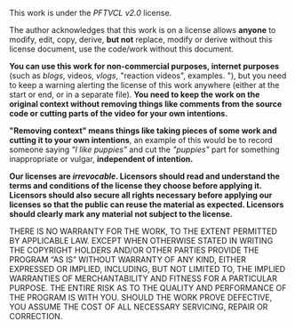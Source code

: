 This work is under the _PFTVCL v2.0_ license.

The author acknowledges that this work is on a license allows **anyone** to modify, edit, copy, derive,
**but not** replace, modify or derive without this license document, use the code/work without this document.

**You can use this work for non-commercial purposes, internet purposes** (such as _blogs_, videos, _vlogs_,
"reaction videos", examples. "), but you need to keep a warning alerting the license of this work anywhere 
(either at the start or end, or in a separate file). **You need to keep the work on the original context without
removing things like comments from the source code or cutting parts of the video for your own intentions.**

**"Removing context" means things like taking pieces of some work and cutting it to your own intentions**, an example
of this would be to record someone saying _"I like puppies"_ and cut the _"puppies"_ part for something inappropriate
or vulgar, **independent of intention.**

**Our licenses are _irrevocable_. Licensors should read and understand the terms and conditions of the license they choose before applying it. Licensors should also secure all rights necessary before applying our licenses so that the public can reuse the material as expected. Licensors should clearly mark any material not subject to the license.**

THERE IS NO WARRANTY FOR THE WORK, TO THE EXTENT PERMITTED BY APPLICABLE LAW. EXCEPT WHEN OTHERWISE STATED IN
WRITING THE COPYRIGHT HOLDERS AND/OR OTHER PARTIES PROVIDE THE PROGRAM “AS IS” WITHOUT WARRANTY OF ANY KIND, EITHER
EXPRESSED OR IMPLIED, INCLUDING, BUT NOT LIMITED TO, THE IMPLIED WARRANTIES OF MERCHANTABILITY AND FITNESS FOR A
PARTICULAR PURPOSE. THE ENTIRE RISK AS TO THE QUALITY AND PERFORMANCE OF THE PROGRAM IS WITH YOU. SHOULD THE WORK
PROVE DEFECTIVE, YOU ASSUME THE COST OF ALL NECESSARY SERVICING, REPAIR OR CORRECTION.
